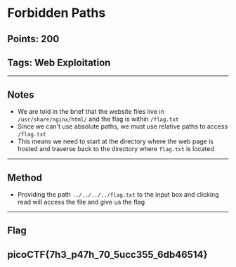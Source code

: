 # Forbidden Paths
## Points: 200
## Tags: Web Exploitation

---
## Notes
- We are told in the brief that the website files live in ```/usr/share/nginx/html/``` and the flag is within ```/flag.txt```
- Since we can't use absolute paths, we must use relative paths to access ```/flag.txt```
- This means we need to start at the directory where the web page is hosted and traverse back to the directory where ```flag.txt``` is located
---
## Method
- Providing the path ```../../../../flag.txt``` to the input box and clicking read will access the file and give us the flag
---
## Flag
**picoCTF{7h3_p47h_70_5ucc355_6db46514}**
---